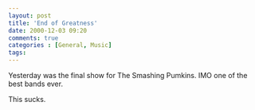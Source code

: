 ```yaml
---
layout: post
title: 'End of Greatness'
date: 2000-12-03 09:20
comments: true
categories : [General, Music]
tags:
---
```

Yesterday was the final show for The Smashing Pumkins. IMO one of the best bands ever.

This sucks.

